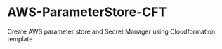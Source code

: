# AWS-ParameterStore-CFT
Create AWS parameter store and Secret Manager using Cloudformation template
